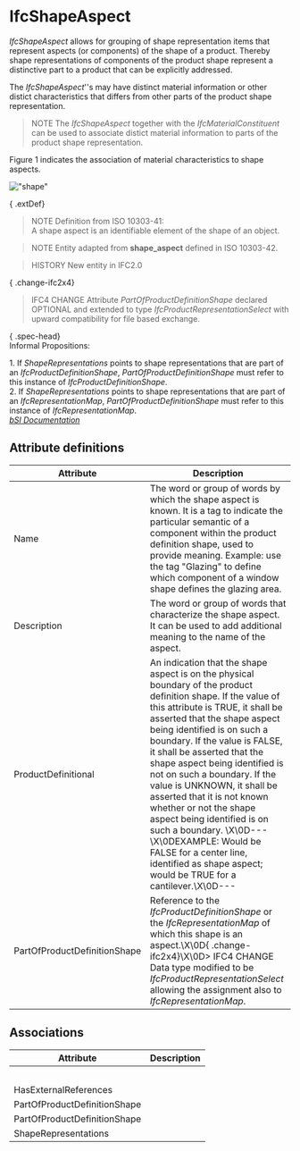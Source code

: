 IfcShapeAspect
==============
_IfcShapeAspect_ allows for grouping of shape representation items that
represent aspects (or components) of the shape of a product. Thereby shape
representations of components of the product shape represent a distinctive
part to a product that can be explicitly addressed.  
  
The _IfcShapeAspect_''s may have distinct material information or other
distict characteristics that differs from other parts of the product shape
representation.  
  
> NOTE  The _IfcShapeAspect_ together with the _IfcMaterialConstituent_ can be
> used to associate distict material information to parts of the product shape
> representation.  
  
Figure 1 indicates the association of material characteristics to shape
aspects.  
  
!["shape"](../figures/ifcshapeaspect_fig1.png "Figure 1 -- shape aspects for
associating material")  
  
{ .extDef}  
> NOTE  Definition from ISO 10303-41:  
> A shape aspect is an identifiable element of the shape of an object.  
  
> NOTE  Entity adapted from **shape_aspect** defined in ISO 10303-42.  
  
> HISTORY  New entity in IFC2.0  
  
{ .change-ifc2x4}  
> IFC4 CHANGE  Attribute _PartOfProductDefinitionShape_ declared OPTIONAL and
> extended to type _IfcProductRepresentationSelect_ with upward compatibility
> for file based exchange.  
  
{ .spec-head}  
Informal Propositions:  
  
1\. If _ShapeRepresentations_ points to shape representations that are part of
an _IfcProductDefinitionShape_, _PartOfProductDefinitionShape_ must refer to
this instance of _IfcProductDefinitionShape_.  
2\. If _ShapeRepresentations_ points to shape representations that are part of
an _IfcRepresentationMap_, _PartOfProductDefinitionShape_ must refer to this
instance of _IfcRepresentationMap_.  
[ _bSI
Documentation_](https://standards.buildingsmart.org/IFC/DEV/IFC4_2/FINAL/HTML/schema/ifcrepresentationresource/lexical/ifcshapeaspect.htm)


Attribute definitions
---------------------
| Attribute                    | Description                                                                                                                                                                                                                                                                                                                                                                                                                                                                                                                                                                                                      |
|------------------------------|------------------------------------------------------------------------------------------------------------------------------------------------------------------------------------------------------------------------------------------------------------------------------------------------------------------------------------------------------------------------------------------------------------------------------------------------------------------------------------------------------------------------------------------------------------------------------------------------------------------|
| Name                         | The word or group of words by which the shape aspect is known. It is a tag to indicate the particular semantic of a component within the product definition shape, used to provide meaning. Example: use the tag "Glazing" to define which component of a window shape defines the glazing area.                                                                                                                                                                                                                                                                                                                 |
| Description                  | The word or group of words that characterize the shape aspect. It can be used to add additional meaning to the name of the aspect.                                                                                                                                                                                                                                                                                                                                                                                                                                                                               |
| ProductDefinitional          | An indication that the shape aspect is on the physical boundary of the product definition shape. If the value of this attribute is TRUE, it shall be asserted that the shape aspect being identified is on such a boundary. If the value is FALSE, it shall be asserted that the shape aspect being identified is not on such a boundary. If the value is UNKNOWN, it shall be asserted that it is not known whether or not the shape aspect being identified is on such a boundary. \X\0D---\X\0DEXAMPLE: Would be FALSE for a center line, identified as shape aspect; would be TRUE for a cantilever.\X\0D--- |
| PartOfProductDefinitionShape | Reference to the _IfcProductDefinitionShape_ or the _IfcRepresentationMap_ of which this shape is an aspect.\X\0D{ .change-ifc2x4}\X\0D> IFC4 CHANGE  Data type modified to be _IfcProductRepresentationSelect_ allowing the assignment also to _IfcRepresentationMap_.                                                                                                                                                                                                                                                                                                                                          |

Associations
------------
| Attribute                    | Description   |
|------------------------------|---------------|
|                              |               |
|                              |               |
|                              |               |
|                              |               |
|                              |               |
| HasExternalReferences        |               |
| PartOfProductDefinitionShape |               |
| PartOfProductDefinitionShape |               |
| ShapeRepresentations         |               |

